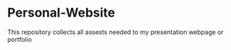 # Personal-Website

This repository collects all assests needed to my presentation webpage or portfolio
